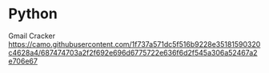 # Python
Gmail Cracker
https://camo.githubusercontent.com/1f737a571dc5f516b9228e35181590320c4628a4/687474703a2f2f692e696d6775722e636f6d2f545a306a52467a2e706e67
